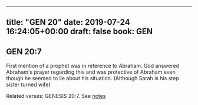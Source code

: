 
---
title: "GEN 20"
date: 2019-07-24 16:24:05+00:00
draft: false
book: GEN
---

## GEN 20:7

First mention of a prophet was in reference to Abraham. God answered Abraham's prayer regarding this and was protective of Abraham even though he seemed to lie about his situation. (Although Sarah is his step sister turned wife)

Related verses: GENESIS 20:7. See [notes](https://my.bible.com/notes/3215600456773133215)

